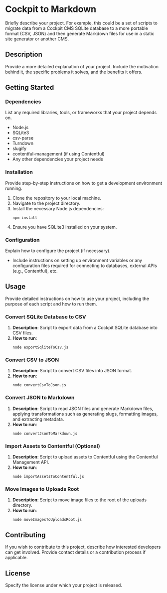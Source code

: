 # Cockpit to Markdown

Briefly describe your project. For example, this could be a set of scripts to migrate data from a Cockpit CMS SQLite database to a more portable format (CSV, JSON) and then generate Markdown files for use in a static site generator or another CMS.

## Description

Provide a more detailed explanation of your project. Include the motivation behind it, the specific problems it solves, and the benefits it offers.

## Getting Started

### Dependencies

List any required libraries, tools, or frameworks that your project depends on.

- Node.js
- SQLite3
- csv-parse
- Turndown
- slugify
- contentful-management (if using Contentful)
- Any other dependencies your project needs

### Installation

Provide step-by-step instructions on how to get a development environment running.

1. Clone the repository to your local machine.
2. Navigate to the project directory.
3. Install the necessary Node.js dependencies:
   ```
   npm install
   ```
4. Ensure you have SQLite3 installed on your system.

### Configuration

Explain how to configure the project (if necessary).

- Include instructions on setting up environment variables or any configuration files required for connecting to databases, external APIs (e.g., Contentful), etc.

## Usage

Provide detailed instructions on how to use your project, including the purpose of each script and how to run them.

### Convert SQLite Database to CSV

1. **Description**: Script to export data from a Cockpit SQLite database into CSV files.
2. **How to run**:
   ```
   node exportSqliteToCsv.js
   ```

### Convert CSV to JSON

1. **Description**: Script to convert CSV files into JSON format.
2. **How to run**:
   ```
   node convertCsvToJson.js
   ```

### Convert JSON to Markdown

1. **Description**: Script to read JSON files and generate Markdown files, applying transformations such as generating slugs, formatting images, and extracting metadata.
2. **How to run**:
   ```
   node convertJsonToMarkdown.js
   ```

### Import Assets to Contentful (Optional)

1. **Description**: Script to upload assets to Contentful using the Contentful Management API.
2. **How to run**:
   ```
   node importAssetsToContentful.js
   ```

### Move Images to Uploads Root

1. **Description**: Script to move image files to the root of the uploads directory.
2. **How to run**:
   ```
   node moveImagesToUploadsRoot.js
   ```

## Contributing

If you wish to contribute to this project, describe how interested developers can get involved. Provide contact details or a contribution process if applicable.

## License

Specify the license under which your project is released.


